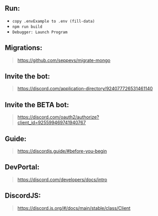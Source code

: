 ## Run:

- `copy .envExample to .env (fill-data)`
- `npm run build`
- `Debugger: Launch Program`

## Migrations:

> https://github.com/seppevs/migrate-mongo

## Invite the bot:

> https://discord.com/application-directory/924077726531461140

## Invite the BETA bot:

> https://discord.com/oauth2/authorize?client_id=925599469741940767

## Guide:

> https://discordjs.guide/#before-you-begin

## DevPortal:

> https://discord.com/developers/docs/intro

## DiscordJS:

> https://discord.js.org/#/docs/main/stable/class/Client
